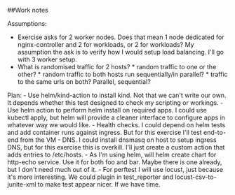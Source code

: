 ##Work notes


Assumptions:
  - Exercise asks for 2 worker nodes. Does that mean 1 node dedicated for nginx-controller and 2 for workloads, or 2 for workloads? My assumption the ask is to verify how I would setup load balancing. I'll go with 3 worker setup.
  - What is randomised traffic for 2 hosts?
        * random traffic to one or the other?
        * random traffic to both hosts run sequentially/in parallel?
        * traffic to the same urls on both? Parallel, sequential?

Plan:
    - Use helm/kind-action to install kind. Not that we can't write our own. It depends whether this test designed to check my scripting or workings.
    - Use helm action to perform helm install on required apps. I could use kubectl apply, but helm will provide a cleaner interface to configure apps in whatever way we would like. 
    - Health checks. I could depend on helm tests and add container runs against ingress. But for this exercise I'll test end-to-end from the VM
    - DNS. I could install dnsmasq on host to setup ingress DNS, but for this exercise this is overkill. I'll just create a custom action that adds entries to /etc/hosts.
    - As I'm using helm, will helm create chart for http-echo service. Use it for both foo and bar. Maybe there is one already, but I don't need much out of it.
    - For perftest I will use locust, just because it's more interesting. We could plugin in test_reporter and locust-csv-to-junite-xml to make test appear nicer. If we have time.

